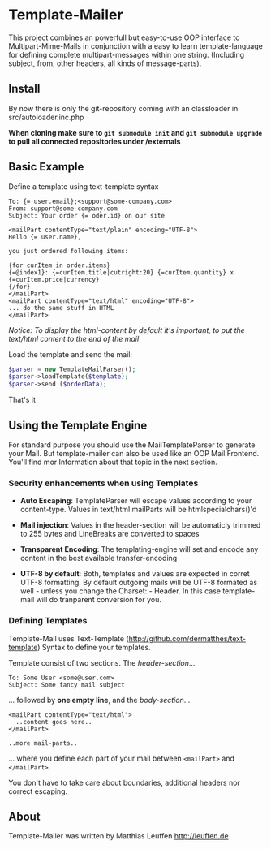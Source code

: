 # Template-Mailer

This project combines an powerfull but easy-to-use OOP interface to Multipart-Mime-Mails in conjunction
 with a easy to learn template-language for defining complete multipart-messages within one string. (Including
 subject, from, other headers, all kinds of message-parts).

## Install

By now there is only the git-repository coming with an classloader in src/autoloader.inc.php

__When cloning make sure to `git submodule init` and `git submodule upgrade` to pull all connected
repositories under /externals__

## Basic Example
Define a template using text-template syntax

```
To: {= user.email};<support@some-company.com>
From: support@some-company.com
Subject: Your order {= oder.id} on our site

<mailPart contentType="text/plain" encoding="UTF-8">
Hello {= user.name},

you just ordered following items:

{for curItem in order.items}
{=@index1}: {=curItem.title|cutright:20} {=curItem.quantity} x {=curItem.price|currency}
{/for}
</mailPart>
<mailPart contentType="text/html" encoding="UTF-8">
... do the same stuff in HTML
</mailPart>
```
*Notice: To display the html-content by default it's important, to put the text/html content to the end of the mail*

Load the template and send the mail:

```php
$parser = new TemplateMailParser();
$parser->loadTemplate($template);
$parser->send ($orderData);

```
That's it


## Using the Template Engine

For standard purpose you should use the MailTemplateParser to generate your Mail. But template-mailer can
also be used like an OOP Mail Frontend. You'll find mor Information about that topic in the next section.

### Security enhancements when using Templates

* __Auto Escaping__: TemplateParser will escape values according to your content-type. Values in
    text/html mailParts will be htmlspecialchars()'d

* __Mail injection__: Values in the header-section will be automaticly trimmed to 255 bytes and LineBreaks
    are converted to spaces

* __Transparent Encoding__: The templating-engine will set and encode any content in the best available
    transfer-encoding

* __UTF-8 by default__: Both, templates and values are expected in corret UTF-8 formatting. By default
    outgoing mails will be UTF-8 formated as well - unless you change the Charset: - Header. In this case
    template-mail will do tranparent conversion for you.

### Defining Templates

Template-Mail uses Text-Template (http://github.com/dermatthes/text-template) Syntax to define your
templates.

Template consist of two sections. The *header-section*...

```
To: Some User <some@user.com>
Subject: Some fancy mail subject
```
... followed by __one empty line__, and the *body-section*...
```
<mailPart contentType="text/html">
  ..content goes here..
</mailPart>

..more mail-parts..
```
... where you define each part of your mail between `<mailPart>` and `</mailPart>`.

You don't have to take care about boundaries, additional headers nor correct escaping.

## About
Template-Mailer was written by Matthias Leuffen <http://leuffen.de>

